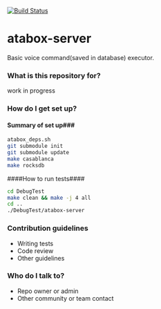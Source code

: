 [![Build Status](http://j.marcinkaciuba.pl/job/Atabox/badge/icon)](http://j.marcinkaciuba.pl/job/Atabox/)
# atabox-server #

Basic voice command(saved in database) executor.

### What is this repository for? ###

work in progress
### How do I get set up? ###


#### Summary of set up###
```bash
atabox_deps.sh
git submodule init
git submodule update
make casablanca
make rocksdb
```

####How to run tests####
```bash
cd DebugTest
make clean && make -j 4 all
cd ..
./DebugTest/atabox-server
```

### Contribution guidelines ###

* Writing tests
* Code review
* Other guidelines

### Who do I talk to? ###

* Repo owner or admin
* Other community or team contact
